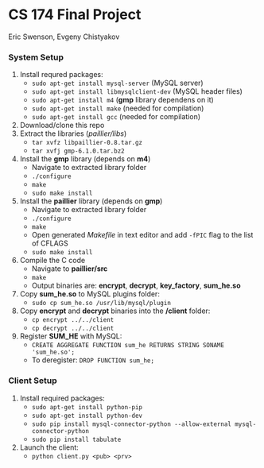 # CS 174 Final Project
Eric Swenson, Evgeny Chistyakov

### System Setup
1. Install requred packages:
   * `sudo apt-get install mysql-server` (MySQL server)
   * `sudo apt-get install libmysqlclient-dev` (MySQL header files)
   * `sudo apt-get install m4` (**gmp** library dependens on it)
   * `sudo apt-get install make` (needed for compilation)
   * `sudo apt-get install gcc` (needed for compilation)
2. Download/clone this repo
3. Extract the libraries (*paillier/libs*)
   * `tar xvfz libpaillier-0.8.tar.gz`
   * `tar xvfj gmp-6.1.0.tar.bz2` 
4. Install the **gmp** library (depends on **m4**)
   * Navigate to extracted library folder
   * `./configure`
   * `make`
   * `sudo make install`
5. Install the **paillier** library (depends on **gmp**)
   * Navigate to extracted library folder
   * `./configure`
   * `make`
   * Open generated *Makefile* in text editor and add `-fPIC` flag to the list of CFLAGS
   * `sudo make install`
6. Compile the C code
   * Navigate to **paillier/src**
   * `make`
   * Output binaries are: **encrypt**, **decrypt**, **key_factory**, **sum_he.so**
7. Copy **sum_he.so** to MySQL plugins folder:
   * `sudo cp sum_he.so /usr/lib/mysql/plugin`
8. Copy **encrypt** and **decrypt** binaries into the **/client** folder:
   * `cp encrypt ../../client`
   * `cp decrypt ../../client`
8. Register **SUM_HE** with MySQL:
   * `CREATE AGGREGATE FUNCTION sum_he RETURNS STRING SONAME 'sum_he.so';`
   * To deregister: `DROP FUNCTION sum_he;`

### Client Setup
1. Install required packages:
   * `sudo apt-get install python-pip`
   * `sudo apt-get install python-dev`
   * `sudo pip install mysql-connector-python --allow-external mysql-connector-python`
   * `sudo pip install tabulate`
2. Launch the client:
   * `python client.py <pub> <prv>`
